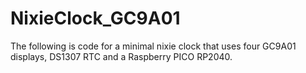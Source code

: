 # NixieClock_GC9A01
The following is code for a minimal nixie clock that uses four GC9A01 displays, DS1307 RTC and a Raspberry PICO RP2040.
